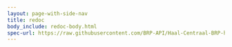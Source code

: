 ```yaml
---
layout: page-with-side-nav
title: redoc
body_include: redoc-body.html
spec-url: https://raw.githubusercontent.com/BRP-API/Haal-Centraal-BRP-historie-bevragen/master/specificatie/genereervariant/openapi.yaml
---
```

<redoc spec-url='{{ page.spec-url}}'></redoc>